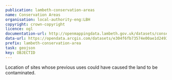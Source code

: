 ```yaml
---
publication: lambeth-conservation-areas
name: Conservation Areas 
organisation: local-authority-eng:LBH
copyright: crown-copyright
licence: ogl
documentation-url: http://openmappingdata.lambeth.gov.uk/datasets/conservation-areas
data-url: https://opendata.arcgis.com/datasets/e304f6fb73574e00ae1d2493092f0d61_2.geojson
prefix: lambeth-conservation-area
task: geojson
key: OBJECTID
---
```


Location of sites whose previous uses could have caused the land to be contaminated.

